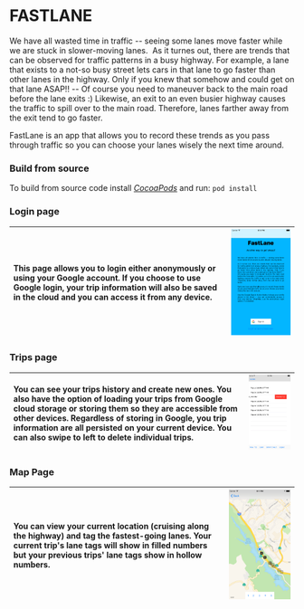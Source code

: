 # FASTLANE

We have all wasted time in traffic -- seeing some lanes move faster while we are stuck in slower-moving lanes.  As it turnes out, there are trends that can be observed for traffic patterns in a busy highway. For example, a lane that exists to a not-so busy street lets cars in that lane to go faster than other lanes in the highway. Only if you knew that somehow and could get on that lane ASAP!! -- Of course you need to maneuver back to the main road before the lane exits :) Likewise, an exit to an even busier highway causes the traffic to spill over to the main road. Therefore, lanes farther away from the exit tend to go faster.

FastLane is an app that allows you to record these trends as you pass through traffic so you can choose your lanes wisely the next time around.

### Build from source
To build from source code install [_CocoaPods_](https://cocoapods.org/) and run: `pod install`

### Login page
This page allows you to login either anonymously or using your Google account. If you choose to use Google login, your trip information will also be saved in the cloud and you can access it from any device. | <img src="https://github.com/shkreza/fastlane/blob/master/README.md.files/coverpage.png" width="500">
:---|---

### Trips page
You can see your trips history and create new ones. You also have the option of loading your trips from Google cloud storage or storing them so they are accessible from other devices. Regardless of storing in Google, you trip information are all persisted on your current device. You can also swipe to left to delete individual trips. | <img src="https://github.com/shkreza/fastlane/blob/master/README.md.files/tripspage.png" width="500">
:---|---

### Map Page
You can view your current location (cruising along the highway) and tag the fastest-going lanes. Your current trip's lane tags will show in filled numbers but your previous trips' lane tags show in hollow numbers. | <img src="https://github.com/shkreza/fastlane/blob/master/README.md.files/mappage.png" width="500">
:---|---

